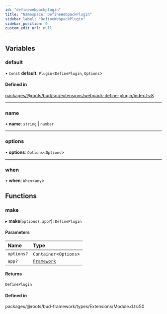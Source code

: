 ```yaml
---
id: "definewebpackplugin"
title: "Namespace: DefineWebpackPlugin"
sidebar_label: "DefineWebpackPlugin"
sidebar_position: 0
custom_edit_url: null
---
```


## Variables

### default

• `Const` **default**: `Plugin`<`DefinePlugin`, `Options`\>

#### Defined in

[packages/@roots/bud/src/extensions/webpack-define-plugin/index.ts:8](https://github.com/roots/bud/blob/ed066101/packages/@roots/bud/src/extensions/webpack-define-plugin/index.ts#L8)

___

### name

• **name**: `string` \| `number`

___

### options

• **options**: `Options`<`Options`\>

___

### when

• **when**: `When`<`any`\>

## Functions

### make

▸ **make**(`options?`, `app?`): `DefinePlugin`

#### Parameters

| Name | Type |
| :------ | :------ |
| `options?` | `Container`<`Options`\> |
| `app?` | [`Framework`](../classes/framework.md) |

#### Returns

`DefinePlugin`

#### Defined in

packages/@roots/bud-framework/types/Extensions/Module.d.ts:50
